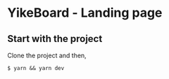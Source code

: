 # YikeBoard - Landing page

## Start with the project

Clone the project and then, 

``` shell
$ yarn && yarn dev
```
